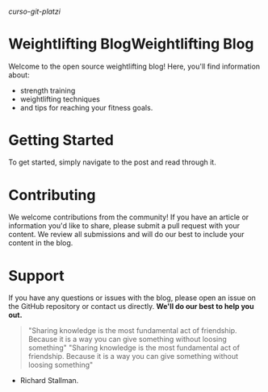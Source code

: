 ###### curso-git-platzi

# Weightlifting BlogWeightlifting Blog
Welcome to the open source weightlifting blog! Here, you'll find information about:
- strength training
- weightlifting techniques
- and tips for reaching your fitness goals.
# Getting Started
To get started, simply navigate to the post and read through it.
# Contributing
We welcome contributions from the community! If you have an article or information you'd like to share, please submit a pull request with your content. We review all submissions and will do our best to include your content in the blog.
# Support
If you have any questions or issues with the blog, please open an issue on the GitHub repository or contact us directly. **We'll do our best to help you out.**


> "Sharing knowledge is the most fundamental act of friendship. Because it is a way you can give something without loosing something" "Sharing knowledge is the most fundamental act of friendship. Because it is a way you can give something without loosing something"
- Richard Stallman.
